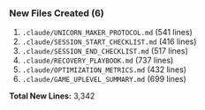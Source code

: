 ### New Files Created (6)

1. `.claude/UNICORN_MAKER_PROTOCOL.md` (541 lines)
2. `.claude/SESSION_START_CHECKLIST.md` (416 lines)
3. `.claude/SESSION_END_CHECKLIST.md` (517 lines)
4. `.claude/RECOVERY_PLAYBOOK.md` (737 lines)
5. `.claude/OPTIMIZATION_METRICS.md` (432 lines)
6. `.claude/GAME_UPLEVEL_SUMMARY.md` (699 lines)

**Total New Lines:** 3,342
